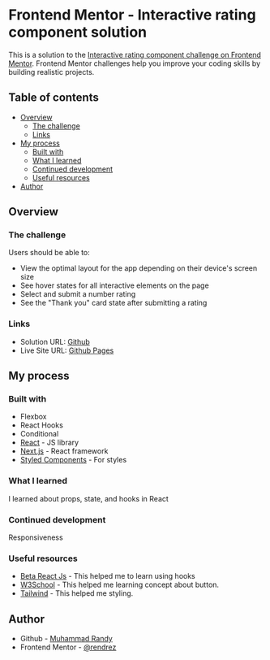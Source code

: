 # Frontend Mentor - Interactive rating component solution

This is a solution to the [Interactive rating component challenge on Frontend Mentor](https://www.frontendmentor.io/challenges/interactive-rating-component-koxpeBUmI). Frontend Mentor challenges help you improve your coding skills by building realistic projects.

## Table of contents

- [Overview](#overview)
  - [The challenge](#the-challenge)
  - [Links](#links)
- [My process](#my-process)
  - [Built with](#built-with)
  - [What I learned](#what-i-learned)
  - [Continued development](#continued-development)
  - [Useful resources](#useful-resources)
- [Author](#author)

## Overview

### The challenge

Users should be able to:

- View the optimal layout for the app depending on their device's screen size
- See hover states for all interactive elements on the page
- Select and submit a number rating
- See the "Thank you" card state after submitting a rating

### Links

- Solution URL: [Github](https://github.com/rendrez/interactive-rating)
- Live Site URL: [Github Pages](https://rendrez.github.io/interactive-rating/)

## My process

### Built with

- Flexbox
- React Hooks
- Conditional
- [React](https://reactjs.org/) - JS library
- [Next.js](https://nextjs.org/) - React framework
- [Styled Components](https://styled-components.com/) - For styles

### What I learned

I learned about props, state, and hooks in React

### Continued development

Responsiveness

### Useful resources

- [Beta React Js](https://beta.reactjs.org/) - This helped me to learn using hooks
- [W3School](https://www.w3schools.com/) - This helped me learning concept about button.
- [Tailwind](https://tailwindcss.com/) - This helped me styling.

## Author

- Github - [Muhammad Randy](https://github.com/rendrez)
- Frontend Mentor - [@rendrez](https://www.frontendmentor.io/profile/rendrez)
